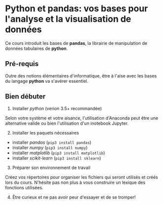 # Python et pandas: vos bases pour l'analyse et la visualisation de données

Ce cours introduit les bases de **pandas**, la librairie de manipulation de données tabulaires de **python**.

## Pré-requis

Outre des notions élémentaires d'informatique, être à l'aise avec les bases du langage **python** va s'avérer essentiel.

## Bien débuter

1. Installer *python* (verion 3.5+ recommandée)

Selon votre système et votre aisance, l'utilisation d'Anaconda peut être une alternative valide ou bien l'utilisation d'un inotebook Jupyter.

2. Installer les paquets nécessaires

* installer *pandas* (`pip3 install pandas`)
* installer *numpy* (`pip3 install numpy`)
* installer *matplotlib* (`pip3 install matplotlib`)
* installer *scikit-learn* (`pip3 install sklearn`)

3. Préparer son environnement de travail

Créez vos répertoires pour organiser les fichiers qui seront utilisés et créés lors du cours. N'hésite pas non plus à vous construire un lexique des fonctions utilisées.

4. Être curieux et ne pas avoir peur d'essayer et de se tromper!


